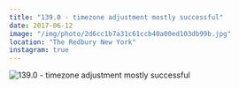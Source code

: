 ```yaml
---
title: "139.0 - timezone adjustment mostly successful"
date: 2017-06-12
image: "/img/photo/2d6cc1b7a31c61ccb40a00ed103db99b.jpg"
location: "The Redbury New York"
instagram: true
---
```


![139.0 - timezone adjustment mostly successful](/img/photo/2d6cc1b7a31c61ccb40a00ed103db99b.jpg)
